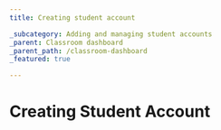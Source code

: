 ```yaml
---
title: Creating student account

_subcategory: Adding and managing student accounts
_parent: Classroom dashboard
_parent_path: /classroom-dashboard
_featured: true

---
```

# Creating Student Account